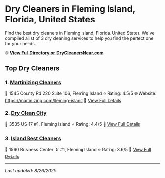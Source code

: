 # Dry Cleaners in Fleming Island, Florida, United States

Find the best dry cleaners in Fleming Island, Florida, United States. We've compiled a list of 3 dry cleaning services to help you find the perfect one for your needs.

🌐 **[View Full Directory on DryCleanersNear.com](https://drycleanersnear.com/city/US/Florida/Fleming%20Island)**

## Top Dry Cleaners

### 1. [Martinizing Cleaners](https://drycleanersnear.com/dryCleaner/687c4dc3c1c8e3af4d07fbdf/martinizing-cleaners)
📍 1545 County Rd 220 Suite 106, Fleming Island
⭐ Rating: 4.5/5
🌐 Website: https://martinizing.com/fleming-island
🔗 [View Full Details](https://drycleanersnear.com/dryCleaner/687c4dc3c1c8e3af4d07fbdf/martinizing-cleaners)

### 2. [Dry Clean City](https://drycleanersnear.com/dryCleaner/687c4dedc1c8e3af4d07fd26/dry-clean-city)
📍 3535 US-17 #1, Fleming Island
⭐ Rating: 4.4/5
🔗 [View Full Details](https://drycleanersnear.com/dryCleaner/687c4dedc1c8e3af4d07fd26/dry-clean-city)

### 3. [Island Best Cleaners](https://drycleanersnear.com/dryCleaner/687c4e1dc1c8e3af4d07fe99/island-best-cleaners)
📍 1560 Business Center Dr #1, Fleming Island
⭐ Rating: 3.6/5
🔗 [View Full Details](https://drycleanersnear.com/dryCleaner/687c4e1dc1c8e3af4d07fe99/island-best-cleaners)


---

*Last updated: 8/26/2025*
